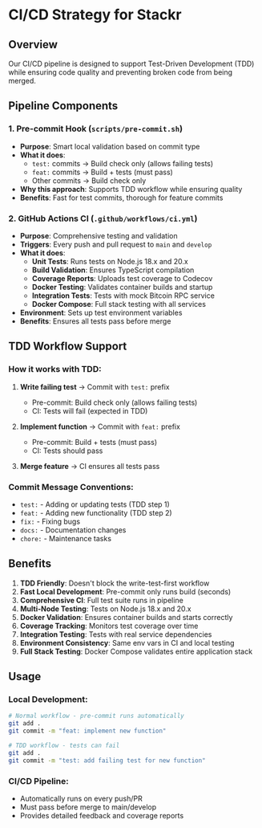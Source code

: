 # CI/CD Strategy for Stackr

## Overview

Our CI/CD pipeline is designed to support Test-Driven Development (TDD) while ensuring code quality and preventing broken code from being merged.

## Pipeline Components

### 1. Pre-commit Hook (`scripts/pre-commit.sh`)

- **Purpose**: Smart local validation based on commit type
- **What it does**:
  - `test:` commits → Build check only (allows failing tests)
  - `feat:` commits → Build + tests (must pass)
  - Other commits → Build check only
- **Why this approach**: Supports TDD workflow while ensuring quality
- **Benefits**: Fast for test commits, thorough for feature commits

### 2. GitHub Actions CI (`.github/workflows/ci.yml`)

- **Purpose**: Comprehensive testing and validation
- **Triggers**: Every push and pull request to `main` and `develop`
- **What it does**:
  - **Unit Tests**: Runs tests on Node.js 18.x and 20.x
  - **Build Validation**: Ensures TypeScript compilation
  - **Coverage Reports**: Uploads test coverage to Codecov
  - **Docker Testing**: Validates container builds and startup
  - **Integration Tests**: Tests with mock Bitcoin RPC service
  - **Docker Compose**: Full stack testing with all services
- **Environment**: Sets up test environment variables
- **Benefits**: Ensures all tests pass before merge

## TDD Workflow Support

### How it works with TDD:

1. **Write failing test** → Commit with `test:` prefix

   - Pre-commit: Build check only (allows failing tests)
   - CI: Tests will fail (expected in TDD)

2. **Implement function** → Commit with `feat:` prefix

   - Pre-commit: Build + tests (must pass)
   - CI: Tests should pass

3. **Merge feature** → CI ensures all tests pass

### Commit Message Conventions:

- `test:` - Adding or updating tests (TDD step 1)
- `feat:` - Adding new functionality (TDD step 2)
- `fix:` - Fixing bugs
- `docs:` - Documentation changes
- `chore:` - Maintenance tasks

## Benefits

1. **TDD Friendly**: Doesn't block the write-test-first workflow
2. **Fast Local Development**: Pre-commit only runs build (seconds)
3. **Comprehensive CI**: Full test suite runs in pipeline
4. **Multi-Node Testing**: Tests on Node.js 18.x and 20.x
5. **Docker Validation**: Ensures container builds and starts correctly
6. **Coverage Tracking**: Monitors test coverage over time
7. **Integration Testing**: Tests with real service dependencies
8. **Environment Consistency**: Same env vars in CI and local testing
9. **Full Stack Testing**: Docker Compose validates entire application stack

## Usage

### Local Development:

```bash
# Normal workflow - pre-commit runs automatically
git add .
git commit -m "feat: implement new function"

# TDD workflow - tests can fail
git add .
git commit -m "test: add failing test for new function"
```

### CI/CD Pipeline:

- Automatically runs on every push/PR
- Must pass before merge to main/develop
- Provides detailed feedback and coverage reports
